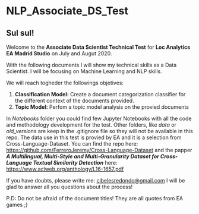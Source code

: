 # NLP_Associate_DS_Test

## Sul sul!

Welcome to the **Associate Data Scientist Technical Test** for **Loc Analytics EA Madrid Studio** on July and Augut 2020.

With the following documents I will show my technical skills as a Data Scientist. I will be focusing on Machine Learning and NLP skills.

We will reach togheder the followings objetives:
    
1. **Classification Model:** Create a document categorization classifier for the different context of the documents provided.
2. **Topic Model:** Perfom a topic model analysis on the provied documents
 
In *Notebooks* folder you could find few Jupyter Notebooks with all the code and methodology development for the test.
Other folders, like *data* or *old_versions* are keep in the .gitignore file so they will not be available in this repo. The data use in this test is provied by EA and it is a selection from Cross-Language-Dataset. You can find the repo here: https://github.com/FerreroJeremy/Cross-Language-Dataset and the papper ***A Multilingual, Multi-Style and Multi-Granularity Dataset for Cross-Language Textual Similarity Detection*** here: https://www.aclweb.org/anthology/L16-1657.pdf
 
 
If you have doubts, please write me: cibelesredondo@gmail.com
I will be glad to answer all you questions about the process!


 
 
 
 
P.D: Do not be afraid of the document titles! They are all quotes from EA games ;)
